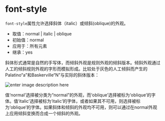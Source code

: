 font-style
========

`font-style`属性允许选择斜体（italic）或倾斜(oblique)的外观。

 - 取值：normal | italic | oblique
 - 初始值：normal
 - 应用于：所有元素
 - 继承：yes

斜体形式通常是自然的手写体，而倾斜外观是规则外观的倾斜版本。倾斜外观通过人工的倾斜规则外观的字形而模拟形成。比较处于灰色的人工倾斜而产生的Palatino“a”和Baskerville“N”与实际的斜体版本：

![enter image description here](http://www.w3.org/TR/css3-fonts/realvsfakeitalics.png)

值‘normal’选择被分类为“normal”的外观，而‘oblique’选择被标为‘oblique’的字体。值‘italic’选择被标为‘italic’的字体，或者如果其不可用，则选择被标为‘oblique’的字体。如果斜体和倾斜的外观均不可用，则可以通过在normal外观上应用倾斜变换而合成一个倾斜的外观。